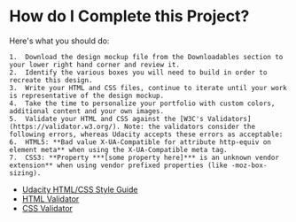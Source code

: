 # How do I Complete this Project?
Here's what you should do:

    1.  Download the design mockup file from the Downloadables section to your lower right hand corner and review it.
    2.  Identify the various boxes you will need to build in order to recreate this design.
    3.  Write your HTML and CSS files, continue to iterate until your work is representative of the design mockup.
    4.  Take the time to personalize your portfolio with custom colors, additional content and your own images.
    5.  Validate your HTML and CSS against the [W3C's Validators](https://validator.w3.org/). Note: the validators consider the following errors, whereas Udacity accepts these errors as acceptable:
    6.  HTML5: **Bad value X-UA-Compatible for attribute http-equiv on element meta** when using the X-UA-Compatible meta tag.
    7.  CSS3: **Property ***[some property here]*** is an unknown vendor extension** when using vendor prefixed properties (like -moz-box-sizing).

* [Udacity HTML/CSS Style Guide](http://udacity.github.io/frontend-nanodegree-styleguide/)
* [HTML Validator](http://validator.w3.org/#validate_by_input)
* [CSS Validator](https://jigsaw.w3.org/css-validator/#validate_by_input)